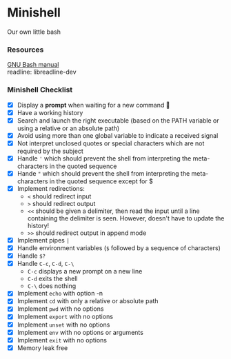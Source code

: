 # Minishell
Our own little bash

### Resources

[GNU Bash manual](https://www.gnu.org/savannah-checkouts/gnu/bash/manual/) <br/>
readline: libreadline-dev 

### Minishell Checklist

- [x] Display a **prompt** when waiting for a new command :eggplant:
- [x] Have a working history
- [x] Search and launch the right executable (based on the PATH variable or using a relative or an absolute path)
- [x] Avoid using more than one global variable to indicate a received signal
- [x] Not interpret unclosed quotes or special characters which are not required by the subject
- [x] Handle `'` which should prevent the shell from interpreting the meta-characters in the quoted sequence
- [x] Hande `"` which should prevent the shell from interpreting the meta-characters in the quoted sequence except for $
- [x] Implement redirections:
    - `<` should redirect input
    - `>` should redirect output
    - `<<` should be given a delimiter, then read the input until a line containing the delimiter is seen. However, doesn't have to update the history!
    - `>>` should redirect output in append mode
- [x] Implement pipes `|`
- [x] Handle environment variables (`$` followed by a sequence of characters)
- [x] Handle `$?`
- [x] Handle `C-c`, `C-d`, `C-\`
    - `C-c` displays a new prompt on a new line
    - `C-d` exits the shell
    - `C-\` does nothing
- [x] Implement `echo` with option -n
- [x] Implement `cd` with only a relative or absolute path
- [x] Implement `pwd` with no options
- [x] Implement `export` with no options
- [x] Implement `unset` with no options
- [x] Implement `env` with no options or arguments
- [x] Implement `exit` with no options
- [x] Memory leak free
